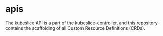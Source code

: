 # apis
The kubeslice API is a part of the kubeslice-controller, and this repository contains the scaffolding of all Custom Resource Definitions (CRDs).
